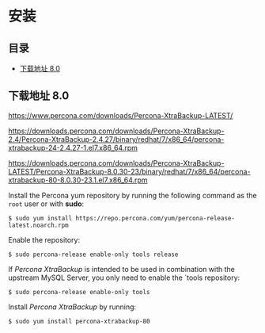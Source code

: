 # 安装

## 目录

-   [下载地址 8.0](#下载地址-80)

## 下载地址 8.0

<https://www.percona.com/downloads/Percona-XtraBackup-LATEST/>

<https://downloads.percona.com/downloads/Percona-XtraBackup-2.4/Percona-XtraBackup-2.4.27/binary/redhat/7/x86_64/percona-xtrabackup-24-2.4.27-1.el7.x86_64.rpm>

<https://downloads.percona.com/downloads/Percona-XtraBackup-LATEST/Percona-XtraBackup-8.0.30-23/binary/redhat/7/x86_64/percona-xtrabackup-80-8.0.30-23.1.el7.x86_64.rpm>

Install the Percona yum repository by running the following command as the `root` user or with **sudo**:

```纯文本
$ sudo yum install https://repo.percona.com/yum/percona-release-latest.noarch.rpm
```

Enable the repository:

```纯文本
$ sudo percona-release enable-only tools release
```

If *Percona XtraBackup* is intended to be used in combination with the upstream MySQL Server, you only need to enable the \`tools repository:

```纯文本
$ sudo percona-release enable-only tools
```

Install *Percona XtraBackup* by running:

```纯文本
$ sudo yum install percona-xtrabackup-80
```
